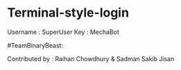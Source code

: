# Terminal-style-login
  Username : SuperUser
  Key : MechaBot
  
  #TeamBinaryBeast:

Contributed by :
Raihan Chowdhury & Sadman Sakib Jisan
